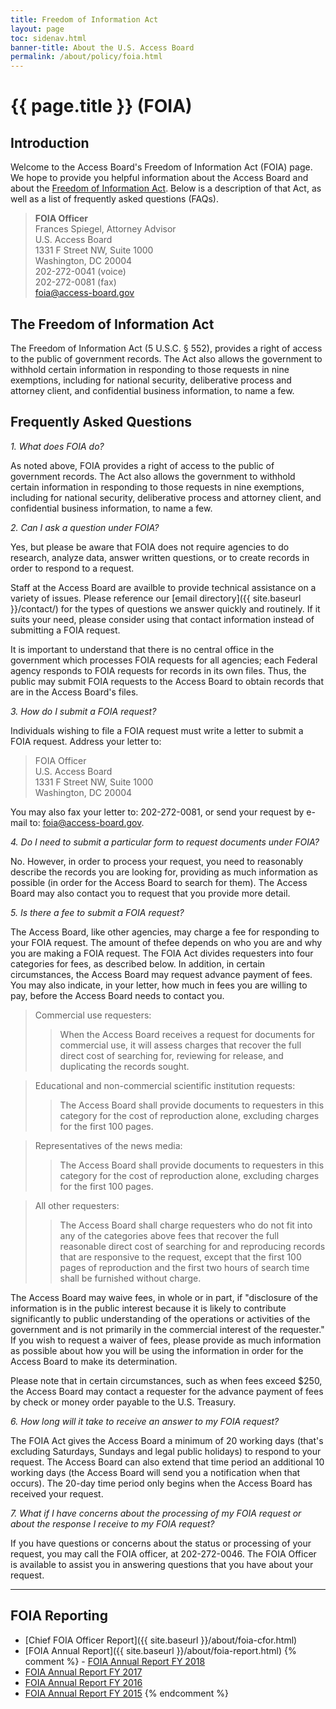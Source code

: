 ```yaml
---
title: Freedom of Information Act
layout: page
toc: sidenav.html
banner-title: About the U.S. Access Board
permalink: /about/policy/foia.html
---
```


# {{ page.title }} (FOIA)

## Introduction

Welcome to the Access Board's Freedom of Information Act (FOIA) page.  We hope to provide you helpful information about the Access Board and about the [Freedom of Information Act](http://www.justice.gov/oip/foia_updates/Vol_XVII_4/page2.htm).  Below is a description of that Act, as well as a list of frequently asked questions (FAQs).

> **FOIA Officer**  
Frances Spiegel, Attorney Advisor  
U.S. Access Board  
1331 F Street NW, Suite 1000  
Washington, DC  20004  
202-272-0041 (voice)  
202-272-0081 (fax)  
<foia@access-board.gov>

## The Freedom of Information Act

The Freedom of Information Act (5 U.S.C. § 552), provides a right of access to the public of government records.  The Act also allows the government to withhold certain information in responding to those requests in nine exemptions, including for national security, deliberative process and attorney client, and confidential business information, to name a few.

## Frequently Asked Questions

*1. What does FOIA do?*

As noted above, FOIA provides a right of access to the public of government records.  The Act also allows the government to withhold certain information in responding to those requests in nine exemptions, including for national security, deliberative process and attorney client, and confidential business information, to name a few.

*2. Can I ask a question under FOIA?*

Yes, but please be aware that FOIA does not require agencies to do research, analyze data, answer written questions, or to create records in order to respond to a request.

Staff at the Access Board are availble to provide technical assistance on a variety of issues.  Please reference our [email directory]({{ site.baseurl }}/contact/) for the types of questions we answer quickly and routinely.  If it suits your need, please consider using that contact information instead of submitting a FOIA request.

It is important to understand that there is no central office in the government which processes FOIA requests for all agencies; each Federal agency responds to FOIA requests for records in its own files.  Thus, the public may submit FOIA requests to the Access Board to obtain records that are in the Access Board's files.

*3. How do I submit a FOIA request?*

Individuals wishing to file a FOIA request must write a letter to submit a FOIA request. Address your letter to:

> FOIA Officer  
U.S. Access Board  
1331 F Street NW, Suite 1000  
Washington, DC  20004

You may also fax your letter to: 202-272-0081, or send your request by e-mail to:  foia@access-board.gov.

*4. Do I need to submit a particular form to request documents under FOIA?*

No.  However, in order to process your request, you need to reasonably describe the records you are looking for, providing as much information as possible (in order for the Access Board to search for them). The Access Board may also contact you to request that you provide more detail.

*5. Is there a fee to submit a FOIA request?*

The Access Board, like other agencies, may charge a fee for responding to your FOIA request.  The amount of thefee depends on who you are and why you are making a FOIA request.  The FOIA Act divides requesters into four categories for fees, as described below.  In addition, in certain circumstances, the Access Board may request advance payment of fees.  You may also indicate, in your letter, how much in fees you are willing to pay, before the Access Board needs to contact you.

> Commercial use requesters:
>> When the Access Board receives a request for documents for commercial use, it will assess charges that recover the full direct cost of searching for, reviewing for release, and duplicating the records sought.

> Educational and non-commercial scientific institution requests:
>> The Access Board shall provide documents to requesters in this category for the cost of reproduction alone, excluding charges for the first 100 pages.

> Representatives of the news media:
>> The Access Board shall provide documents to requesters in this category for the cost of reproduction alone, excluding charges for the first 100 pages.

> All other requesters:
>> The Access Board shall charge requesters who do not fit into any of the categories above fees that recover the full reasonable direct cost of searching for and reproducing records that are responsive to the request, except that the first 100 pages of reproduction and the first two hours of search time shall be furnished without charge.

The Access Board may waive fees, in whole or in part, if "disclosure of the information is in the public interest because it is likely to contribute significantly to public understanding of the operations or activities of the government and is not primarily in the commercial interest of the requester."  If you wish to request a waiver of fees, please provide as much information as possible about how you will be using the information in order for the Access Board to make its determination.

Please note that in certain circumstances, such as when fees exceed $250, the Access Board may contact a requester for the advance payment of fees by check or money order payable to the U.S. Treasury.

*6. How long will it take to receive an answer to my FOIA request?*

The FOIA Act gives the Access Board a minimum of 20 working days (that's excluding Saturdays, Sundays and legal public holidays) to respond to your request.  The Access Board can also extend that time period an additional 10 working days (the Access Board will send you a notification when that occurs).  The 20-day time period only begins when the Access Board has received your request.

*7. What if I have concerns about the processing of my FOIA request or about the response I receive to my FOIA request?*

If you have questions or concerns about the status or processing of your request, you may call the FOIA officer, at 202-272-0046.  The FOIA Officer is available to assist you in answering questions that you have about your request.

___

## FOIA Reporting

-   [Chief FOIA Officer Report]({{ site.baseurl }}/about/foia-cfor.html)
-   [FOIA Annual Report]({{ site.baseurl }}/about/foia-report.html)
{% comment %} -   [FOIA Annual Report FY 2018](https://www.access-board.gov/the-board/policies/freedom-of-information-act-foia/foia-annual-report-fy-2018)
-   [FOIA Annual Report FY 2017](https://www.access-board.gov/the-board/policies/freedom-of-information-act-foia/foia-annual-report-fy-2017)
-   [FOIA Annual Report FY 2016](https://www.access-board.gov/the-board/policies/freedom-of-information-act-foia/foia-annual-report-fy-2016)
-   [FOIA Annual Report FY 2015](https://www.access-board.gov/the-board/policies/freedom-of-information-act-foia/foia-annual-report-fy-2015) {% endcomment %}
